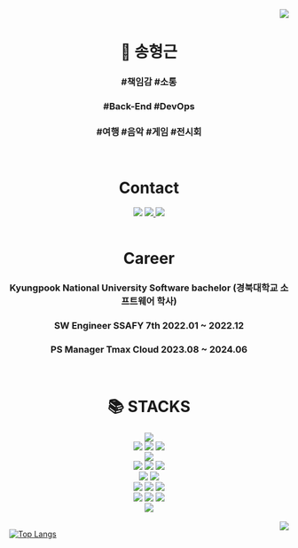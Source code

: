 <div align=right>
<a href="https://hits.seeyoufarm.com"><img src="https://hits.seeyoufarm.com/api/count/incr/badge.svg?url=https%3A%2F%2Fgithub.com%2Flukeydokey%2Fhit-counter&count_bg=%234B92DD&title_bg=%23555555&icon=&icon_color=%23E7E7E7&title=hits&edge_flat=false"/></a>
</div>
<div align=center><h1>🌱 송형근</h1></div>   
<div align=center><h3>#책임감 #소통</h3></div>
<div align=center><h3>#Back-End #DevOps</h3></div>
<div align=center><h3>#여행 #음악 #게임 #전시회</h3></div>
<br>

<div align=center><h1>Contact</h1></div>
<div align=center>
<img src="http://img.shields.io/badge/-Instagram-222222?style=for-the-badge&logo=Instagram&link=https://www.instagram.com/lucas.song94/">
<a href="mailto:pudingles@gmail.com">
<img src="https://img.shields.io/badge/Gmail-D14836?style=for-the-badge&logo=gmail&logoColor=white">
</a>
<a href="https://velog.io/@lukeydokey">
<img src="https://img.shields.io/badge/Velog-20C997?style=for-the-badge&logo=velog&logoColor=white"/>
</a>
</div>

<br>
<div align=center><h1>Career</h1></div>
<div align=center><h3>Kyungpook National University Software bachelor (경북대학교 소프트웨어 학사)</h3></div>  
<div align=center><h3>SW Engineer SSAFY 7th 2022.01 ~ 2022.12</h3></div>   
<div align=center><h3>PS Manager Tmax Cloud 2023.08 ~ 2024.06</h3></div>   
<br>

<div align=center><h1>📚 STACKS</h1></div>
<div align=center> 
<img src="https://img.shields.io/badge/java-007396?style=for-the-badge&logo=java&logoColor=white"> 
<br>
<img src="https://img.shields.io/badge/html5-E34F26?style=for-the-badge&logo=html5&logoColor=white"> 
<img src="https://img.shields.io/badge/css-1572B6?style=for-the-badge&logo=css3&logoColor=white"> 
<img src="https://img.shields.io/badge/javascript-F7DF1E?style=for-the-badge&logo=javascript&logoColor=black"> 
<br>
<img src="https://img.shields.io/badge/vue.js-4FC08D?style=for-the-badge&logo=vue.js&logoColor=white">
<br>
<img src="https://img.shields.io/badge/node.js-339933?style=for-the-badge&logo=Node.js&logoColor=white">
<img src="https://img.shields.io/badge/Express.js-404D59?style=for-the-badge">
<img src="https://img.shields.io/badge/springboot-6DB33F?style=for-the-badge&logo=springboot&logoColor=white"> 
<br>
<img src="https://img.shields.io/badge/mysql-4479A1?style=for-the-badge&logo=mysql&logoColor=white">
<img src="https://img.shields.io/badge/Sequelize-52B0E7?style=for-the-badge&logo=Sequelize&logoColor=white">
<br>     
<img src="https://img.shields.io/badge/Amazon_AWS-FF9900?style=for-the-badge&logo=amazonaws&logoColor=white">
<img src="https://img.shields.io/badge/Jenkins-D24939?style=for-the-badge&logo=Jenkins&logoColor=white">
<img src="https://img.shields.io/badge/Docker-2496ED?style=for-the-badge&logo=Docker&logoColor=white"/>
<br>
<img src="https://img.shields.io/badge/GIT-E44C30?style=for-the-badge&logo=git&logoColor=white">
<img src="https://img.shields.io/badge/Jira-0052CC?style=for-the-badge&logo=Jira&logoColor=white">
<img src="https://img.shields.io/badge/Notion-000000?style=for-the-badge&logo=notion&logoColor=white">
<br>
<img src="https://img.shields.io/badge/Ubuntu-E95420?style=for-the-badge&logo=Ubuntu&logoColor=white"/>
</div>

<br>
                                                                                               
<a href="https://solved.ac/profile/pudingles94">
<img align='right' src="http://mazassumnida.wtf/api/v2/generate_badge?boj=pudingles94">
</a>
  
[![Top Langs](https://github-readme-stats.vercel.app/api/top-langs/?username=lukeydokey&layout=compact)](https://github.com/anuraghazra/github-readme-stats)

<!--
**lukeydokey/lukeydokey** is a ✨ _special_ ✨ repository because its `README.md` (this file) appears on your GitHub profile.

Here are some ideas to get you started:

- 🔭 I’m currently working on ...
- 🌱 I’m currently learning ...
- 👯 I’m looking to collaborate on ...
- 🤔 I’m looking for help with ...
- 💬 Ask me about ...
- 📫 How to reach me: ...
- 😄 Pronouns: ...
- ⚡ Fun fact: ...
-->
